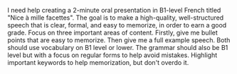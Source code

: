 I need help creating a 2-minute oral presentation in B1-level French titled
"Nice à mille facettes". The goal is to make a high-quality, well-structured
speech that is clear, formal, and easy to memorize, in order to earn a good
grade. Focus on three important areas of content. Firstly, give me bullet points
that are easy to memorize. Then give me a full example speech. Both should use
vocabulary on B1 level or lower. The grammar should also be B1 level but with a
focus on regular forms to help avoid mistakes. Highlight important keywords to
help memorization, but don't overdo it.

